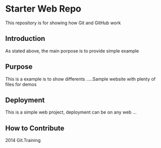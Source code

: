 # Starter Web Repo
This repository is for showing how Git and GitHub work
## Introduction
As stated above, the main porpose is to provide simple example
## Purpose
This is a example is to show differents .....Sample website with plenty of files for demos

## Deployment

This is a simple web project, deployment  can be on any web ...
## How to Contribute

2014 Git.Training